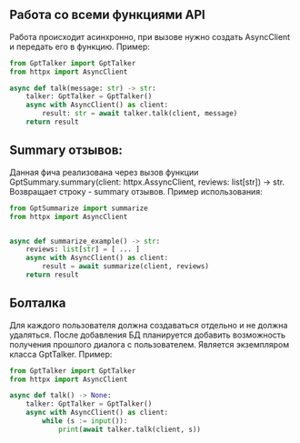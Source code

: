 ## Работа со всеми функциями API
Работа происходит асинхронно, при вызове нужно создать AsyncClient и передать его в функцию. Пример:
``` python
from GptTalker import GptTalker
from httpx import AsyncClient  

async def talk(message: str) -> str:
    talker: GptTalker = GptTalker()
    async with AsyncClient() as client:
        result: str = await talker.talk(client, message)
    return result
```
## Summary отзывов:
Данная фича реализована через вызов функции GptSummary.summary(client: httpx.AssyncClient, reviews: list[str]) -> str. Возвращает строку - summary отзывов.
Пример использования:
```python
from GptSummarize import summarize
from httpx import AsyncClient


async def summarize_example() -> str:
    reviews: list[str] = [ ... ]
    async with AsyncClient() as client:
        result = await summarize(client, reviews)
    return result
```
## Болталка
Для каждого пользователя должна создаваться отдельно и не должна удаляться. После добавления БД планируется добавить возможность получения прошлого диалога с пользователем. Является экземпляром класса GptTalker. Пример:
```python
from GptTalker import GptTalker
from httpx import AsyncClient

async def talk() -> None:
	talker: GptTalker = GptTalker()
	async with AsyncClient() as client:
		while (s := input()):
			print(await talker.talk(client, s))
```